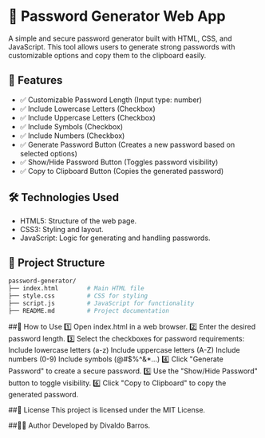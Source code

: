 # 🔐 Password Generator Web App

A simple and secure password generator built with HTML, CSS, and JavaScript. This tool allows users to generate strong passwords with customizable options and copy them to the clipboard easily.

## 🚀 Features
- ✅ Customizable Password Length (Input type: number)
- ✅ Include Lowercase Letters (Checkbox)
- ✅ Include Uppercase Letters (Checkbox)
- ✅ Include Symbols (Checkbox)
- ✅ Include Numbers (Checkbox)
- ✅ Generate Password Button (Creates a new password based on selected options)
- ✅ Show/Hide Password Button (Toggles password visibility)
- ✅ Copy to Clipboard Button (Copies the generated password)

## 🛠️ Technologies Used
- HTML5: Structure of the web page.
- CSS3: Styling and layout.
- JavaScript: Logic for generating and handling passwords.

## 📂 Project Structure
```bash
password-generator/
├── index.html        # Main HTML file
├── style.css         # CSS for styling
├── script.js         # JavaScript for functionality
├── README.md         # Project documentation
```
##📌 How to Use
1️⃣ Open index.html in a web browser.
2️⃣ Enter the desired password length.
3️⃣ Select the checkboxes for password requirements:
Include lowercase letters (a-z)
Include uppercase letters (A-Z)
Include numbers (0-9)
Include symbols (@#$%^&*...)
4️⃣ Click "Generate Password" to create a secure password.
5️⃣ Use the "Show/Hide Password" button to toggle visibility.
6️⃣ Click "Copy to Clipboard" to copy the generated password.

##📜 License
This project is licensed under the MIT License.

##👨‍💻 Author
Developed by Divaldo Barros.
